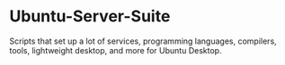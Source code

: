 # Ubuntu-Server-Suite
Scripts that set up a lot of services, programming languages, compilers, tools, lightweight desktop, and more for Ubuntu Desktop.

